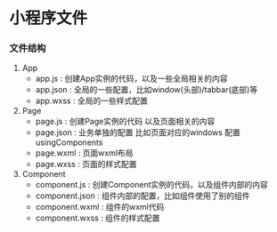 # 小程序文件

### 文件结构

1. App
   + app.js  : 创建App实例的代码，以及一些全局相关的内容
   + app.json : 全局的一些配置，比如window(头部)/tabbar(底部)等
   + app.wxss : 全局的一些样式配置
2. Page
   + page.js : 创建Page实例的代码 以及页面相关的内容
   + page.json : 业务单独的配置  比如页面对应的windows 配置  usingComponents
   + page.wxml : 页面wxml布局
   + page.wxss :  页面的样式配置
3. Component
   + component.js : 创建Component实例的代码，以及组件内部的内容
   + component.json : 组件内部的配置，比如组件使用了别的组件
   + component.wxml : 组件的wxml代码
   + component.wxss : 组件的样式配置

